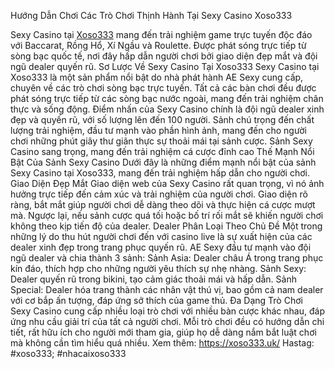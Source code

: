 Hướng Dẫn Chơi Các Trò Chơi Thịnh Hành Tại Sexy Casino Xoso333

Sexy Casino tại [Xoso333](https://xoso333.uk/) mang đến trải nghiệm game trực tuyến độc đáo với Baccarat, Rồng Hổ, Xí Ngầu và Roulette. Được phát sóng trực tiếp từ sòng bạc quốc tế, nơi đây hấp dẫn người chơi bởi giao diện đẹp mắt và đội ngũ dealer quyến rũ.
Sơ Lược Về Sexy Casino Tại Xoso333 
Sexy Casino tại Xoso333 là một sản phẩm nổi bật do nhà phát hành AE Sexy cung cấp, chuyên về các trò chơi sòng bạc trực tuyến. Tất cả các bàn chơi đều được phát sóng trực tiếp từ các sòng bạc nước ngoài, mang đến trải nghiệm chân thực và sống động.
Điểm nhấn của Sexy Casino chính là đội ngũ dealer xinh đẹp và quyến rũ, với số lượng lên đến 100 người. Sảnh chú trọng đến chất lượng trải nghiệm, đầu tư mạnh vào phần hình ảnh, mang đến cho người chơi những phút giây thư giãn thực sự thoải mái tại sảnh cược.
Sảnh Sexy Casino sang trọng, mang đến trải nghiệm cá cược đỉnh cao
Thế Mạnh Nổi Bật Của Sảnh Sexy Casino
Dưới đây là những điểm mạnh nổi bật của sảnh Sexy Casino tại Xoso333, mang đến trải nghiệm hấp dẫn cho người chơi.
Giao Diện Đẹp Mắt
Giao diện web của Sexy Casino rất quan trọng, vì nó ảnh hưởng trực tiếp đến cảm xúc và trải nghiệm của người chơi. Giao diện rõ ràng, bắt mắt giúp người chơi dễ dàng theo dõi và thực hiện cá cược mượt mà. Ngược lại, nếu sảnh cược quá tối hoặc bố trí rối mắt sẽ khiến người chơi không theo kịp tiến độ của dealer.
Dealer Phân Loại Theo Chủ Đề
Một trong những lý do thu hút người chơi đến với casino live là sự xuất hiện của các dealer xinh đẹp trong trang phục quyến rũ. AE Sexy đầu tư mạnh vào đội ngũ dealer và chia thành 3 sảnh:
Sảnh Asia: Dealer châu Á trong trang phục kín đáo, thích hợp cho những người yêu thích sự nhẹ nhàng.
Sảnh Sexy: Dealer quyến rũ trong bikini, tạo cảm giác thoải mái và hấp dẫn.
Sảnh Special: Dealer hóa trang thành các nhân vật thú vị, bao gồm cả nam dealer với cơ bắp ấn tượng, đáp ứng sở thích của game thủ.
Đa Dạng Trò Chơi
Sexy Casino cung cấp nhiều loại trò chơi với nhiều bàn cược khác nhau, đáp ứng nhu cầu giải trí của tất cả người chơi. Mỗi trò chơi đều có hướng dẫn chi tiết, rất hữu ích cho người mới tham gia, giúp họ dễ dàng nắm bắt luật chơi mà không cần tìm hiểu quá nhiều.
Xem thêm: https://xoso333.uk/
Hastag: #xoso333; #nhacaixoso333

